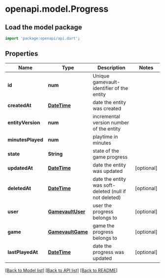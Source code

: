 # openapi.model.Progress

## Load the model package
```dart
import 'package:openapi/api.dart';
```

## Properties
Name | Type | Description | Notes
------------ | ------------- | ------------- | -------------
**id** | **num** | Unique gamevault-identifier of the entity | 
**createdAt** | [**DateTime**](DateTime.md) | date the entity was created | 
**entityVersion** | **num** | incremental version number of the entity | 
**minutesPlayed** | **num** | playtime in minutes | 
**state** | **String** | state of the game progress | 
**updatedAt** | [**DateTime**](DateTime.md) | date the entity was updated | [optional] 
**deletedAt** | [**DateTime**](DateTime.md) | date the entity was soft-deleted (null if not deleted) | [optional] 
**user** | [**GamevaultUser**](GamevaultUser.md) | user the progress belongs to | [optional] 
**game** | [**GamevaultGame**](GamevaultGame.md) | game the progress belongs to | [optional] 
**lastPlayedAt** | [**DateTime**](DateTime.md) | date the progress was updated | [optional] 

[[Back to Model list]](../README.md#documentation-for-models) [[Back to API list]](../README.md#documentation-for-api-endpoints) [[Back to README]](../README.md)


